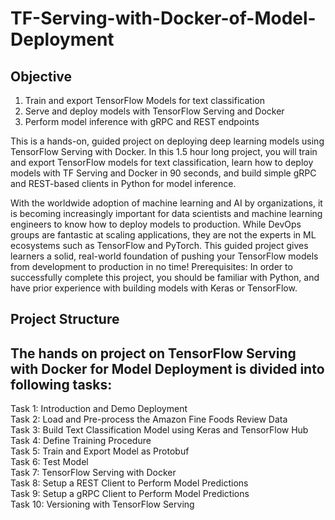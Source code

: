 # TF-Serving-with-Docker-of-Model-Deployment

## Objective
1. Train and export TensorFlow Models for text classification  </br>
2. Serve and deploy models with TensorFlow Serving and Docker  </br>
3. Perform model inference with gRPC and REST endpoints  </br>

This is a hands-on, guided project on deploying deep learning models using TensorFlow Serving with Docker. In this 1.5 hour long project, you will train and export TensorFlow models for text classification, learn how to deploy models with TF Serving and Docker in 90 seconds, and build simple gRPC and REST-based clients in Python for model inference.  </br>

With the worldwide adoption of machine learning and AI by organizations, it is becoming increasingly important for data scientists and machine learning engineers to know how to deploy models to production. While DevOps groups are fantastic at scaling applications, they are not the experts in ML ecosystems such as TensorFlow and PyTorch. This guided project gives learners a solid, real-world foundation of pushing your TensorFlow models from development to production in no time!  Prerequisites: In order to successfully complete this project, you should be familiar with Python, and have prior experience with building models with Keras or TensorFlow. </br>

## Project Structure
## The hands on project on TensorFlow Serving with Docker for Model Deployment is divided into following tasks: </br>
Task 1:  Introduction and Demo Deployment </br>
Task 2: Load and Pre-process the Amazon Fine Foods Review Data </br>
Task 3: Build Text Classification Model using Keras and TensorFlow Hub </br>
Task 4: Define Training Procedure </br>
Task 5: Train and Export Model as Protobuf </br>
Task 6: Test Model </br>
Task 7: TensorFlow Serving with Docker </br>
Task 8: Setup a REST Client to Perform Model Predictions </br>
Task 9: Setup a gRPC Client to Perform Model Predictions </br>
Task 10: Versioning with TensorFlow Serving </br>
